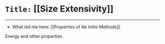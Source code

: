 # `Title:` [[Size Extensivity]]
--- 

- What led me here: [[Properties of Ab Initio Methods]]

Energy and other properties
